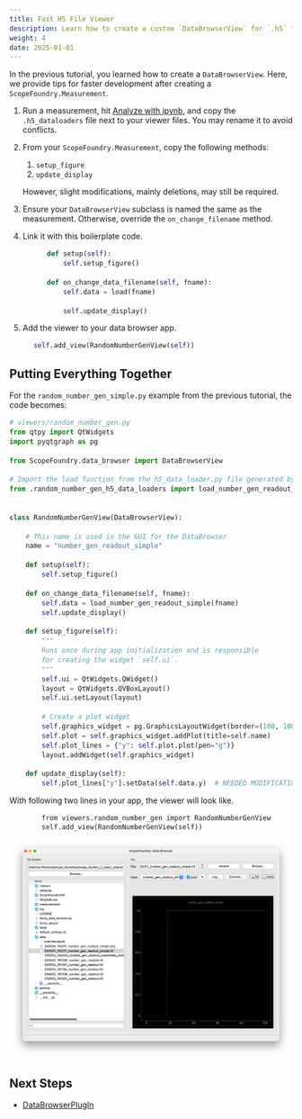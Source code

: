 ```yaml
---
title: Fast H5 File Viewer
description: Learn how to create a custom `DataBrowserView` for `.h5` files in ScopeFoundry.
weight: 4
date: 2025-01-01
---
```


In the previous tutorial, you learned how to create a `DataBrowserView`. Here, we provide tips for faster development after creating a `ScopeFoundry.Measurement`.

1. Run a measurement, hit [Analyze with ipynb](/docs/30_tips-and-tricks/analyze-with-ipynb/), and copy the `.h5_dataloaders` file next to your viewer files. You may rename it to avoid conflicts.

2. From your `ScopeFoundry.Measurement`, copy the following methods:
   1. `setup_figure`
   2. `update_display`

   However, slight modifications, mainly deletions, may still be required.

3. Ensure your `DataBrowserView` subclass is named the same as the measurement. Otherwise, override the `on_change_filename` method.


4. Link it with this boilerplate code.
    ```python
          def setup(self):
              self.setup_figure()
    
          def on_change_data_filename(self, fname):
              self.data = load(fname)
    
              self.update_display()
    ```
5. Add the viewer to your data browser app.

  ```python
        self.add_view(RandomNumberGenView(self))

  ```


## Putting Everything Together

For the `random_number_gen_simple.py` example from the previous tutorial, the code becomes:

```python
# viewers/random_number_gen.py
from qtpy import QtWidgets
import pyqtgraph as pg

from ScopeFoundry.data_browser import DataBrowserView

# Import the load function from the h5_data_loader.py file generated by Analyze with ipynb.
from .random_number_gen_h5_data_loaders import load_number_gen_readout_simple


class RandomNumberGenView(DataBrowserView):

    # This name is used in the GUI for the DataBrowser
    name = "number_gen_readout_simple"

    def setup(self):
        self.setup_figure()

    def on_change_data_filename(self, fname):
        self.data = load_number_gen_readout_simple(fname)
        self.update_display()

    def setup_figure(self):
        """
        Runs once during app initialization and is responsible
        for creating the widget `self.ui`.
        """
        self.ui = QtWidgets.QWidget()
        layout = QtWidgets.QVBoxLayout()
        self.ui.setLayout(layout)

        # Create a plot widget
        self.graphics_widget = pg.GraphicsLayoutWidget(border=(100, 100, 100))
        self.plot = self.graphics_widget.addPlot(title=self.name)
        self.plot_lines = {"y": self.plot.plot(pen="g")}
        layout.addWidget(self.graphics_widget)

    def update_display(self):
        self.plot_lines["y"].setData(self.data.y)  # NEEDED MODIFICATION HERE
```


With following two lines in your app, the viewer will look like.


```
        from viewers.random_number_gen import RandomNumberGenView
        self.add_view(RandomNumberGenView(self))
```


![number_gen_readout_view](number_gen_readout_view.png)

## Next Steps

- [DataBrowserPlugIn](/docs/12_databrowser-tutorials/5_data-browser-plugin/)
